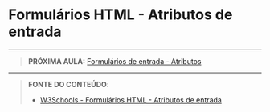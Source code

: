 # Formulários HTML - Atributos de entrada





***

> **PRÓXIMA AULA:** [Formulários de entrada - Atributos](../10.6-formularios-de-entrada-atributos)

***


> **FONTE DO CONTEÚDO**:
>
> - [W3Schools - Formulários HTML - Atributos de entrada](https://www.w3schools.com/html/html_form_attributes.asp)